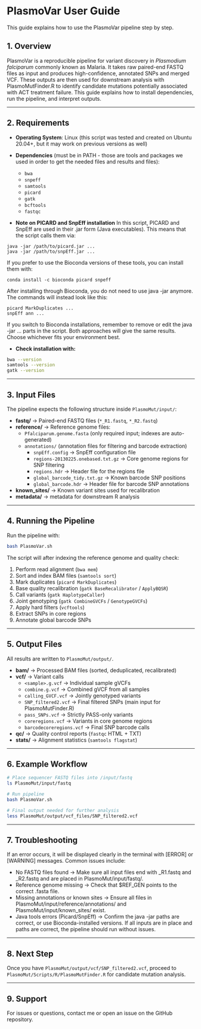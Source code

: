 # PlasmoVar User Guide

This guide explains how to use the PlasmoVar pipeline step by step.

## 1. Overview

PlasmoVar is a reproducible pipeline for variant discovery in *Plasmodium falciparum* commonly known as Malaria.
It takes raw paired-end FASTQ files as input and produces high-confidence, annotated SNPs and merged VCF. These outputs are then used for downstream analysis with PlasmoMutFinder.R to identify candidate mutations potentially associated with ACT treatment failure.
This guide explains how to install dependencies, run the pipeline, and interpret outputs.

---

## 2. Requirements

* **Operating System**: Linux (this script was tested and created on Ubuntu 20.04+, but it may work on previous versions as well)
* **Dependencies** (must be in PATH - those are tools and packages we used in order to get the needed files and results and files):

  * `bwa`
  * `snpeff`
  * `samtools`
  * `picard`
  * `gatk`
  * `bcftools`
  * `fastqc`

* **Note on PICARD and SnpEff installation** In this script, PICARD and SnpEff are used in their .jar form (Java executables). This means that the script calls them via:

```
java -jar /path/to/picard.jar ...
java -jar /path/to/snpEff.jar ...
```

If you prefer to use the Bioconda versions of these tools, you can install them with:

```
conda install -c bioconda picard snpeff
```

After installing through Bioconda, you do not need to use java -jar anymore. The commands will instead look like this:

```
picard MarkDuplicates ...
snpEff ann ...
```

If you switch to Bioconda installations, remember to remove or edit the java -jar ... parts in the script. Both approaches will give the same results. Choose whichever fits your environment best.

* **Check installation with:**

```bash
bwa --version
samtools --version
gatk --version
```

---

## 3. Input Files

The pipeline expects the following structure inside `PlasmoMut/input/`:

- **fastq/** → Paired-end FASTQ files (`*_R1.fastq`, `*_R2.fastq`)
- **reference/** → Reference genome files:
  - `Pfalciparum.genome.fasta` (only required input; indexes are auto-generated)
  - `annotations/` (annotation files for filtering and barcode extraction)
    - `snpEff.config` → SnpEff configuration file
    - `regions-20130225.onebased.txt.gz` → Core genome regions for SNP filtering
    - `regions.hdr` → Header file for the regions file
    - `global_barcode_tidy.txt.gz` → Known barcode SNP positions
    - `global_barcode.hdr` → Header file for barcode SNP annotations
- **known_sites/** → Known variant sites used for recalibration
- **metadata/** → metadata for downstream R analysis

---

## 4. Running the Pipeline

Run the pipeline with:

```bash
bash PlasmoVar.sh
```

The script will after indexing the reference genome and quality check:

1. Perform read alignment (`bwa mem`)
2. Sort and index BAM files (`samtools sort`)
3. Mark duplicates (`picard MarkDuplicates`)
4. Base quality recalibration (`gatk BaseRecalibrator` / `ApplyBQSR`)
5. Call variants (`gatk HaplotypeCaller`)
6. Joint genotyping (`gatk CombineGVCFs` / `GenotypeGVCFs`)
7. Apply hard filters (`vcftools`)
8. Extract SNPs in core regions
9. Annotate global barcode SNPs

---

## 5. Output Files

All results are written to `PlasmoMut/output/`.

- **bam/** → Processed BAM files (sorted, deduplicated, recalibrated)
- **vcf/** → Variant calls
  - `<sample>.g.vcf` → Individual sample gVCFs
  - `combine.g.vcf` → Combined gVCF from all samples
  - `calling_GVCF.vcf` → Jointly genotyped variants
  - `SNP_filtered2.vcf` → Final filtered SNPs (main input for PlasmoMutFinder.R)
  - `pass_SNPs.vcf` → Strictly PASS-only variants
  - `coreregions.vcf` → Variants in core genome regions
  - `barcodecoreregions.vcf` → Final SNP barcode calls
- **qc/** → Quality control reports (`fastqc` HTML + TXT)
- **stats/** → Alignment statistics (`samtools flagstat`)

---

## 6. Example Workflow

```bash
# Place sequencer FASTQ files into /input/fastq
ls PlasmoMut/input/fastq

# Run pipeline
bash PlasmoVar.sh

# Final output needed for further analysis
less PlasmoMut/output/vcf_files/SNP_filtered2.vcf
```

---

## 7. Troubleshooting

If an error occurs, it will be displayed clearly in the terminal with [ERROR] or [WARNING] messages. Common issues include:
- No FASTQ files found → Make sure all input files end with _R1.fastq and _R2.fastq and are placed in PlasmoMut/input/fastq/.
- Reference genome missing → Check that $REF_GEN points to the correct .fasta file.
- Missing annotations or known sites → Ensure all files in PlasmoMut/input/reference/annotations/ and PlasmoMut/input/known_sites/ exist.
- Java tools errors (Picard/SnpEff) → Confirm the java -jar paths are correct, or use Bioconda-installed versions.
If all inputs are in place and paths are correct, the pipeline should run without issues.

---

## 8. Next Step

Once you have `PlasmoMut/output/vcf/SNP_filtered2.vcf`, proceed to `PlasmoMut/Scripts/R/PlasmoMutFinder.R` for candidate mutation analysis.

---

## 9. Support

For issues or questions, contact me or open an issue on the GitHub repository.
